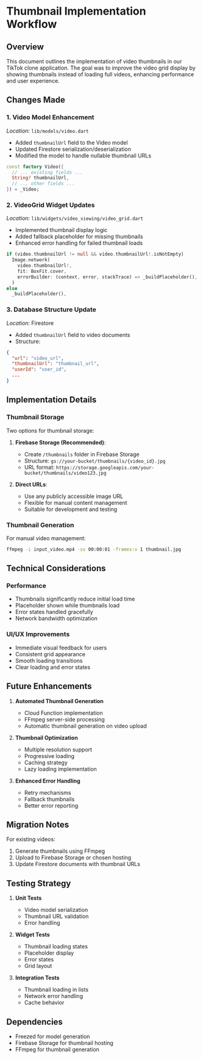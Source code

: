 # Thumbnail Implementation Workflow

## Overview
This document outlines the implementation of video thumbnails in our TikTok clone application. The goal was to improve the video grid display by showing thumbnails instead of loading full videos, enhancing performance and user experience.

## Changes Made

### 1. Video Model Enhancement
*Location:* `lib/models/video.dart`
- Added `thumbnailUrl` field to the Video model
- Updated Firestore serialization/deserialization
- Modified the model to handle nullable thumbnail URLs
```dart
const factory Video({
  // ... existing fields ...
  String? thumbnailUrl,
  // ... other fields ...
}) = _Video;
```

### 2. VideoGrid Widget Updates
*Location:* `lib/widgets/video_viewing/video_grid.dart`
- Implemented thumbnail display logic
- Added fallback placeholder for missing thumbnails
- Enhanced error handling for failed thumbnail loads
```dart
if (video.thumbnailUrl != null && video.thumbnailUrl!.isNotEmpty)
  Image.network(
    video.thumbnailUrl!,
    fit: BoxFit.cover,
    errorBuilder: (context, error, stackTrace) => _buildPlaceholder(),
  )
else
  _buildPlaceholder(),
```

### 3. Database Structure Update
*Location:* Firestore
- Added `thumbnailUrl` field to video documents
- Structure:
```json
{
  "url": "video_url",
  "thumbnailUrl": "thumbnail_url",
  "userId": "user_id",
  ...
}
```

## Implementation Details

### Thumbnail Storage
Two options for thumbnail storage:
1. **Firebase Storage (Recommended)**:
   - Create `/thumbnails` folder in Firebase Storage
   - Structure: `gs://your-bucket/thumbnails/{video_id}.jpg`
   - URL format: `https://storage.googleapis.com/your-bucket/thumbnails/video123.jpg`

2. **Direct URLs**:
   - Use any publicly accessible image URL
   - Flexible for manual content management
   - Suitable for development and testing

### Thumbnail Generation
For manual video management:
```bash
ffmpeg -i input_video.mp4 -ss 00:00:01 -frames:v 1 thumbnail.jpg
```

## Technical Considerations

### Performance
- Thumbnails significantly reduce initial load time
- Placeholder shown while thumbnails load
- Error states handled gracefully
- Network bandwidth optimization

### UI/UX Improvements
- Immediate visual feedback for users
- Consistent grid appearance
- Smooth loading transitions
- Clear loading and error states

## Future Enhancements

1. **Automated Thumbnail Generation**
   - Cloud Function implementation
   - FFmpeg server-side processing
   - Automatic thumbnail generation on video upload

2. **Thumbnail Optimization**
   - Multiple resolution support
   - Progressive loading
   - Caching strategy
   - Lazy loading implementation

3. **Enhanced Error Handling**
   - Retry mechanisms
   - Fallback thumbnails
   - Better error reporting

## Migration Notes

For existing videos:
1. Generate thumbnails using FFmpeg
2. Upload to Firebase Storage or chosen hosting
3. Update Firestore documents with thumbnail URLs

## Testing Strategy

1. **Unit Tests**
   - Video model serialization
   - Thumbnail URL validation
   - Error handling

2. **Widget Tests**
   - Thumbnail loading states
   - Placeholder display
   - Error states
   - Grid layout

3. **Integration Tests**
   - Thumbnail loading in lists
   - Network error handling
   - Cache behavior

## Dependencies
- Freezed for model generation
- Firebase Storage for thumbnail hosting
- FFmpeg for thumbnail generation 